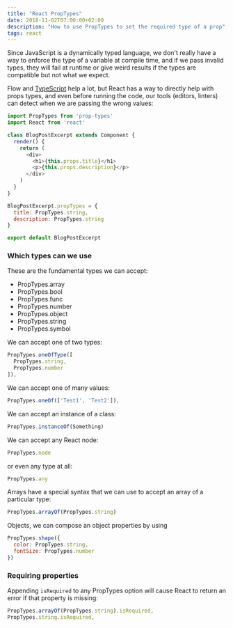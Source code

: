 ```yaml
---
title: "React PropTypes"
date: 2018-11-02T07:00:00+02:00
description: "How to use PropTypes to set the required type of a prop"
tags: react
---
```


Since JavaScript is a dynamically typed language, we don't really have a way to enforce the type of a variable at compile time, and if we pass invalid types, they will fail at runtime or give weird results if the types are compatible but not what we expect.

Flow and [TypeScript](/typescript/) help a lot, but React has a way to directly help with props types, and even before running the code, our tools (editors, linters) can detect when we are passing the wrong values:

```js
import PropTypes from 'prop-types'
import React from 'react'

class BlogPostExcerpt extends Component {
  render() {
    return (
      <div>
        <h1>{this.props.title}</h1>
        <p>{this.props.description}</p>
      </div>
    )
  }
}

BlogPostExcerpt.propTypes = {
  title: PropTypes.string,
  description: PropTypes.string
}

export default BlogPostExcerpt
```

### Which types can we use

These are the fundamental types we can accept:

- PropTypes.array
- PropTypes.bool
- PropTypes.func
- PropTypes.number
- PropTypes.object
- PropTypes.string
- PropTypes.symbol

We can accept one of two types:

```js
PropTypes.oneOfType([
  PropTypes.string,
  PropTypes.number
]),
```

We can accept one of many values:

```js
PropTypes.oneOf(['Test1', 'Test2']),
```

We can accept an instance of a class:

```js
PropTypes.instanceOf(Something)
```

We can accept any React node:

```js
PropTypes.node
```

or even any type at all:

```js
PropTypes.any
```

Arrays have a special syntax that we can use to accept an array of a particular type:

```js
PropTypes.arrayOf(PropTypes.string)
```

Objects, we can compose an object properties by using

```js
PropTypes.shape({
  color: PropTypes.string,
  fontSize: PropTypes.number
})
```

### Requiring properties

Appending `isRequired` to any PropTypes option will cause React to return an error if that property is missing:

```js
PropTypes.arrayOf(PropTypes.string).isRequired,
PropTypes.string.isRequired,
```
